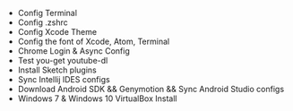 - Config Terminal
- Config .zshrc
- Config Xcode Theme
- Config the font of Xcode, Atom, Terminal
- Chrome Login & Async Config
- Test you-get youtube-dl
- Install Sketch plugins
- Sync Intellij IDES configs
- Download Android SDK && Genymotion && Sync Android Studio configs
- Windows 7 & Windows 10 VirtualBox Install

